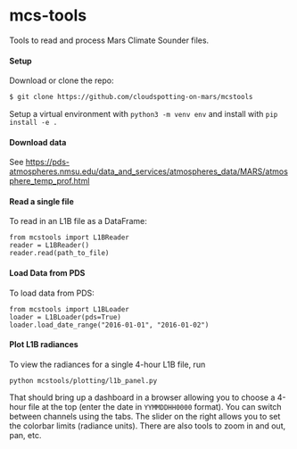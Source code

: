 # mcs-tools
Tools to read and process Mars Climate Sounder files.

#### Setup
Download or clone the repo:
```bash
$ git clone https://github.com/cloudspotting-on-mars/mcstools
```

Setup a virtual environment with `python3 -m venv env` and install with `pip install -e .`

#### Download data
See https://pds-atmospheres.nmsu.edu/data_and_services/atmospheres_data/MARS/atmosphere_temp_prof.html

#### Read a single file
To read in an L1B file as a DataFrame:
```
from mcstools import L1BReader
reader = L1BReader()
reader.read(path_to_file)
```

#### Load Data from PDS
To load data from PDS:
```
from mcstools import L1BLoader
loader = L1BLoader(pds=True)
loader.load_date_range("2016-01-01", "2016-01-02")
```

#### Plot L1B radiances
To view the radiances for a single 4-hour L1B file, run
```
python mcstools/plotting/l1b_panel.py
```

That should bring up a dashboard in a browser allowing you to choose a 4-hour file at the top
(enter the date in `YYMMDDHH0000` format).
You can switch between channels using the tabs.
The slider on the right allows you to set the colorbar limits (radiance units).
There are also tools to zoom in and out, pan, etc.
